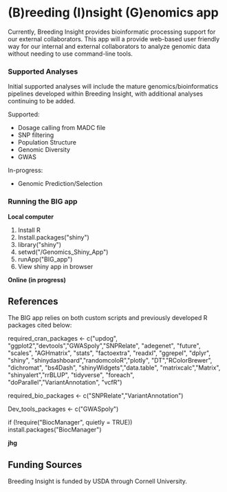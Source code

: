 # (B)reeding (I)nsight (G)enomics app

Currently, Breeding Insight provides bioinformatic processing support for our external collaborators. This app will a provide web-based user friendly way for our internal and external collaborators to analyze genomic data without needing to use command-line tools.

### Supported Analyses
Initial supported analyses will include the mature genomics/bioinformatics pipelines developed within Breeding Insight, with additional analyses continuing to be added.

Supported:
- Dosage calling from MADC file
- SNP filtering
- Population Structure
- Genomic Diversity
- GWAS

In-progress:
- Genomic Prediction/Selection

### Running the BIG app

**Local computer**
1. Install R
2. Install.packages("shiny")
3. library("shiny")
4. setwd("/Genomics_Shiny_App")
5. runApp("BIG_app")
6. View shiny app in browser

**Online (in progress)**

## References
The BIG app relies on both custom scripts and previously developed R packages cited below:

required_cran_packages <- c("updog", "ggplot2","devtools","GWASpoly","SNPRelate",
                       "adegenet", "future", "scales", "AGHmatrix", "stats", 
                       "factoextra", "readxl", "ggrepel", "dplyr", "shiny",
                       "shinydashboard","randomcoloR","plotly", "DT","RColorBrewer",
                       "dichromat", "bs4Dash", "shinyWidgets","data.table",
                       "matrixcalc","Matrix", "shinyalert","rrBLUP", "tidyverse",
                       "foreach", "doParallel","VariantAnnotation", "vcfR")

required_bio_packages <- c("SNPRelate","VariantAnnotation")

Dev_tools_packages <- c("GWASpoly")

if (!require("BiocManager", quietly = TRUE))
    install.packages("BiocManager")
    
**jhg**

## Funding Sources
Breeding Insight is funded by USDA through Cornell University.
